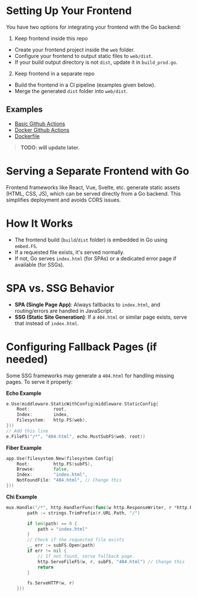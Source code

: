 # Setting Up Your Frontend

You have two options for integrating your frontend with the Go backend:

1. Keep frontend inside this repo

- Create your frontend project inside the `web` folder.
- Configure your frontend to output static files to `web/dist`.
- If your build output directory is not `dist`, update it in `build_prod.go`.

2. Keep frontend in a separate repo

- Build the frontend in a CI pipeline (examples given below).
- Merge the generated `dist` folder into `web/dist`.

## Examples
- [Basic Github Actions](/docs/ci-examples.md#basic-github-action)
- [Docker Github Actions](/docs/ci-examples.md#docker--github-actions)
- [Dockerfile](/docs/ci-examples.md#dockerfile-example)

> **TODO: will update later.**

# Serving a Separate Frontend with Go

Frontend frameworks like React, Vue, Svelte, etc. generate static assets (HTML, CSS, JS), which can be served directly from a Go backend. This simplifies deployment and avoids CORS issues.

# How It Works

- The frontend build (`build`/`dist` folder) is embedded in Go using `embed.FS`.
- If a requested file exists, it's served normally.
- If not, Go serves `index.html` (for SPAs) or a dedicated error page if available (for SSGs).

# SPA vs. SSG Behavior

- **SPA (Single Page App)**: Always fallbacks to `index.html`, and routing/errors are handled in JavaScript.
- **SSG (Static Site Generation)**: If a `404.html` or similar page exists, serve that instead of `index.html`.

# Configuring Fallback Pages (if needed)

Some SSG frameworks may generate a `404.html` for handling missing pages. To serve it properly:

**Echo Example**
```go
e.Use(middleware.StaticWithConfig(middleware.StaticConfig{
	Root:         root,
	Index:        index,
	Filesystem:   http.FS(web),
}))
// Add this line
e.FileFS("/*", "404.html", echo.MustSubFS(web, root))
```

**Fiber Example**
```go
app.Use(filesystem.New(filesystem.Config{
	Root:         http.FS(subFS),
	Browse:       false,
	Index:        "index.html",
	NotFoundFile: "404.html", // Change this
}))
```

**Chi Example**
```go
mux.Handle("/*", http.HandlerFunc(func(w http.ResponseWriter, r *http.Request) {
		path := strings.TrimPrefix(r.URL.Path, "/")

		if len(path) == 0 {
			path = "index.html"
		}
		// Check if the requested file exists
		_, err := subFS.Open(path)
		if err != nil {
			// If not found, serve fallback page.
			http.ServeFileFS(w, r, subFS, "404.html") // Change this
			return
		}

		fs.ServeHTTP(w, r)
	}))
```